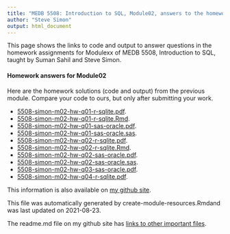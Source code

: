 ```yaml
---
title: "MEDB 5508: Introduction to SQL, Module02, answers to the homework"
author: "Steve Simon"
output: html_document
---
```


<!--This file was first created on 2021-08-23-->

This page shows the links to code and output to answer questions in the homework assignments for Modulexx of MEDB 5508, Introduction to SQL, taught by Suman Sahil and Steve Simon. 

#### Homework answers for Module02 

<!--resources-homework-1-->

Here are the homework solutions (code and output) from the previous module. Compare your code to ours, but only after submitting your work.

+ [5508-simon-m02-hw-q01-r-sqlite.pdf][m02-hw-q01-r-sqlite.pdf].
+ [5508-simon-m02-hw-q01-r-sqlite.Rmd][m02-hw-q01-r-sqlite.Rmd].
+ [5508-simon-m02-hw-q01-sas-oracle.pdf][m02-hw-q01-sas-oracle.pdf].
+ [5508-simon-m02-hw-q01-sas-oracle.sas][m02-hw-q01-sas-oracle.sas].
+ [5508-simon-m02-hw-q02-r-sqlite.pdf][m02-hw-q02-r-sqlite.pdf].
+ [5508-simon-m02-hw-q02-r-sqlite.Rmd][m02-hw-q02-r-sqlite.Rmd].
+ [5508-simon-m02-hw-q02-sas-oracle.pdf][m02-hw-q02-sas-oracle.pdf].
+ [5508-simon-m02-hw-q02-sas-oracle.sas][m02-hw-q02-sas-oracle.sas].
+ [5508-simon-m02-hw-q03-sas-oracle.pdf][m02-hw-q03-sas-oracle.pdf].
+ [5508-simon-m02-hw-q04-r-sqlite.pdf][m02-hw-q04-r-sqlite.pdf].

This information is also available on [my github site][thisf].

This file was automatically generated by create-module-resources.Rmdand was last updated on 2021-08-23.

The readme.md file on my github site has [links to other important files][mygit].

<!---my git--->
[thisf]: https://github.com/pmean/introduction-to-sql/blob/master/modules/5508-02-resources.md
[mygit]: https://github.com/pmean/introduction-to-sql/blob/master/README.md

<!--resources-homework-2-->

<!---rmd_o--->
[m02-hw-q01-r-sqlite.pdf]: https://github.com/pmean/introduction-to-sql/blob/master/results/5508-simon-m02-hw-q01-r-sqlite.pdf
[m02-hw-q02-r-sqlite.pdf]: https://github.com/pmean/introduction-to-sql/blob/master/results/5508-simon-m02-hw-q02-r-sqlite.pdf
[m02-hw-q04-r-sqlite.pdf]: https://github.com/pmean/introduction-to-sql/blob/master/results/5508-simon-m02-hw-q04-r-sqlite.pdf

<!---sas_o--->
[m02-hw-q01-sas-oracle.pdf]: https://github.com/pmean/introduction-to-sql/blob/master/results/5508-simon-m02-hw-q01-sas-oracle.pdf
[m02-hw-q02-sas-oracle.pdf]: https://github.com/pmean/introduction-to-sql/blob/master/results/5508-simon-m02-hw-q02-sas-oracle.pdf
[m02-hw-q03-sas-oracle.pdf]: https://github.com/pmean/introduction-to-sql/blob/master/results/5508-simon-m02-hw-q03-sas-oracle.pdf

<!---rmd_h--->
[m02-hw-q01-r-sqlite.Rmd]: https://github.com/pmean/introduction-to-sql/blob/master/src/5508-simon-m02-hw-q01-r-sqlite.Rmd
[m02-hw-q02-r-sqlite.Rmd]: https://github.com/pmean/introduction-to-sql/blob/master/src/5508-simon-m02-hw-q02-r-sqlite.Rmd

<!---sas_h--->
[m02-hw-q01-sas-oracle.sas]: https://github.com/pmean/introduction-to-sql/blob/master/src/5508-simon-m02-hw-q01-sas-oracle.sas
[m02-hw-q02-sas-oracle.sas]: https://github.com/pmean/introduction-to-sql/blob/master/src/5508-simon-m02-hw-q02-sas-oracle.sas


